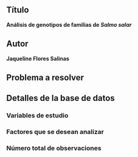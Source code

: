 ## Título  
**Análisis de genotipos de familias de _Salmo salar_**

## Autor 
**Jaqueline Flores Salinas**

## Problema a resolver

## Detalles de la base de datos

### Variables de estudio

### Factores que se desean analizar

### Número total de observaciones

